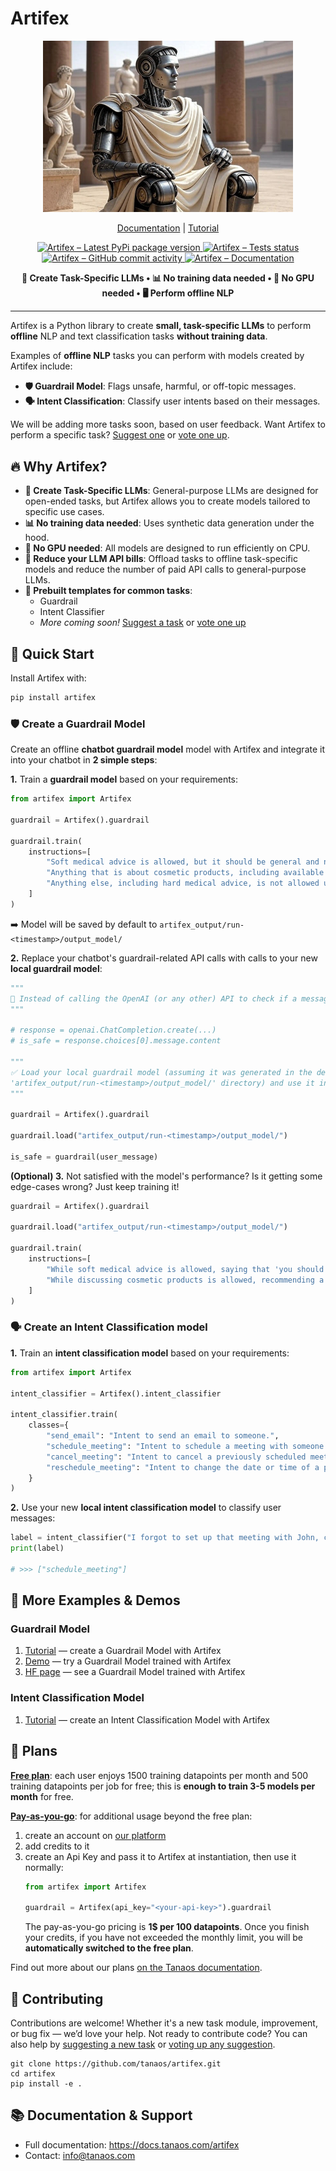 # Artifex

<p align="center">
    <a href="https://github.com/tanaos/artifex">
        <img src="https://raw.githubusercontent.com/tanaos/artifex/master/assets/hero.png" width="400px" alt="Artifex – Train task specific LLMs without training data, for offline NLP and Text Classification">
    </a>
</p>

<p align="center">
    <a href="https://docs.tanaos.com/artifex/intro">Documentation</a>
    |
    <a href="https://docs.tanaos.com/artifex/tutorials">Tutorial</a>
</p>

<p align="center">
    <a href="https://pypi.org/project/artifex/">
        <img src="https://img.shields.io/pypi/v/artifex?logo=pypi&logoColor=%23fff&color=%23006dad&label=Pypi"
        alt="Artifex – Latest PyPi package version">
    </a>
    <a href="https://github.com/tanaos/artifex/actions/workflows/python-publish.yml">
        <img src="https://img.shields.io/github/actions/workflow/status/tanaos/artifex/python-publish.yml?logo=github&logoColor=%23fff&label=Tests"
        alt="Artifex – Tests status">
    </a>
    <a href="https://github.com/tanaos/artifex/commits/">
        <img src="https://img.shields.io/github/commit-activity/m/tanaos/artifex?style=flat&color=purple&label=Commit%20Activity" alt="Artifex – GitHub commit activity">
    </a>
    <a href="https://docs.tanaos.com/artifex/intro">
        <img src="https://img.shields.io/badge/%20Docs-Read%20the%20docs-orange?logo=docusaurus&logoColor=white"
        alt="Artifex – Documentation">
    </a>
</p>

<p align="center">
  <strong>🎯 Create Task-Specific LLMs • 📊 No training data needed • 🌱 No GPU needed • 🖥️ Perform offline NLP</strong>
</p>

---

Artifex is a Python library to create **small, task-specific LLMs** to perform **offline** NLP and text classification tasks **without training data**.

Examples of **offline NLP** tasks you can perform with models created by Artifex include:
- **🛡️ Guardrail Model**: Flags unsafe, harmful, or off-topic messages.
- **🗣️ Intent Classification**: Classify user intents based on their messages.

We will be adding more tasks soon, based on user feedback. Want Artifex to perform a specific task? [Suggest one](https://github.com/tanaos/artifex/discussions/new?category=task-suggestions) or [vote one up](https://github.com/tanaos/artifex/discussions/categories/task-suggestions).

## 🔥 Why Artifex?

- **🎯 Create Task-Specific LLMs**: General-purpose LLMs are designed for open-ended tasks, but Artifex allows you to create models tailored to specific use cases.
- **📊 No training data needed**: Uses synthetic data generation under the hood.
- **🌱 No GPU needed**: All models are designed to run efficiently on CPU.
- **💸 Reduce your LLM API bills**: Offload tasks to offline task-specific models and reduce the number of paid API calls to general-purpose LLMs.
- **🔧 Prebuilt templates for common tasks**:
    - Guardrail
    - Intent Classifier
    - *More coming soon!* [Suggest a task](https://github.com/tanaos/artifex/discussions/new?category=task-suggestions) or [vote one up](https://github.com/tanaos/artifex/discussions/categories/task-suggestions)

## 🚀 Quick Start

Install Artifex with:

```bash
pip install artifex
```

### 🛡️ Create a Guardrail Model

Create an offline **chatbot guardrail model** model with Artifex and integrate it into your chatbot in **2 simple steps**:

**1.** Train a **guardrail model** based on your requirements:

```python
from artifex import Artifex

guardrail = Artifex().guardrail

guardrail.train(
    instructions=[
        "Soft medical advice is allowed, but it should be general and not specific to any individual.",
        "Anything that is about cosmetic products, including available products or their usage, is allowed.",
        "Anything else, including hard medical advice, is not allowed under any circumstances.",
    ]
)
```

➡️ Model will be saved by default to `artifex_output/run-<timestamp>/output_model/`

**2.** Replace your chatbot's guardrail-related API calls with calls to your new **local guardrail model**:

```python
"""
🚫 Instead of calling the OpenAI (or any other) API to check if a message is safe:
"""

# response = openai.ChatCompletion.create(...)
# is_safe = response.choices[0].message.content

"""
✅ Load your local guardrail model (assuming it was generated in the default 
'artifex_output/run-<timestamp>/output_model/' directory) and use it instead:
"""

guardrail = Artifex().guardrail

guardrail.load("artifex_output/run-<timestamp>/output_model/")

is_safe = guardrail(user_message)
``` 

**(Optional) 3.** Not satisfied with the model's performance? Is it getting some edge-cases wrong? Just keep training it!

```python
guardrail = Artifex().guardrail

guardrail.load("artifex_output/run-<timestamp>/output_model/")

guardrail.train(
    instructions=[
        "While soft medical advice is allowed, saying that 'you should take X medication' is not allowed.",
        "While discussing cosmetic products is allowed, recommending a competitor's product is not.",
    ]
)
```

### 🗣️ Create an Intent Classification model

**1.** Train an **intent classification model** based on your requirements:

```python
from artifex import Artifex

intent_classifier = Artifex().intent_classifier

intent_classifier.train(
    classes={
        "send_email": "Intent to send an email to someone.",
        "schedule_meeting": "Intent to schedule a meeting with someone.",
        "cancel_meeting": "Intent to cancel a previously scheduled meeting.",
        "reschedule_meeting": "Intent to change the date or time of a previously scheduled meeting.",
    }
)
```

**2.** Use your new **local intent classification model** to classify user messages:

```python
label = intent_classifier("I forgot to set up that meeting with John, could you do that for me?")
print(label)

# >>> ["schedule_meeting"]
```

## 🔗 More Examples & Demos

### Guardrail Model 
1. [Tutorial](https://colab.research.google.com/github/tanaos/tanaos-docs/blob/master/blueprints/artifex/guardrail.ipynb) — create a Guardrail Model with Artifex
2. [Demo](https://huggingface.co/spaces/tanaos/online-store-chatbot-guardrail-demo) — try a Guardrail Model trained with Artifex
3. [HF page](https://huggingface.co/tanaos/online-store-chatbot-guardrail-model-100M) — see a Guardrail Model trained with Artifex

### Intent Classification Model
1. [Tutorial](https://colab.research.google.com/github/tanaos/tanaos-docs/blob/master/blueprints/artifex/intent_classifier.ipynb) — create an Intent Classification Model with Artifex

## 🔑 Plans

<ins>**Free plan**</ins>: each user enjoys 1500 training datapoints per month and 500 training datapoints per job for free; this is **enough to train 3-5 models per month** for free.

<ins>**Pay-as-you-go**</ins>: for additional usage beyond the free plan:
1. create an account on [our platform](https://platform.tanaos.com) 
2. add credits to it
3. create an Api Key and pass it to Artifex at instantiation, then use it normally:
    ```python
    from artifex import Artifex

    guardrail = Artifex(api_key="<your-api-key>").guardrail
    ```
    The pay-as-you-go pricing is **1$ per 100 datapoints**. Once you finish your credits, if you have not exceeded the monthly limit, you will be **automatically switched to the free plan**.

Find out more about our plans [on the Tanaos documentation](https://docs.tanaos.com/artifex/plans).

## 🤝 Contributing

Contributions are welcome! Whether it's a new task module, improvement, or bug fix — we’d love your help. Not ready to contribute code? You can also help by [suggesting a new task](https://github.com/tanaos/artifex/discussions/new?category=task-suggestions) or [voting up any suggestion](https://github.com/tanaos/artifex/discussions/categories/task-suggestions).

```
git clone https://github.com/tanaos/artifex.git
cd artifex
pip install -e .
```

## 📚 Documentation & Support

- Full documentation: https://docs.tanaos.com/artifex
- Contact: info@tanaos.com

